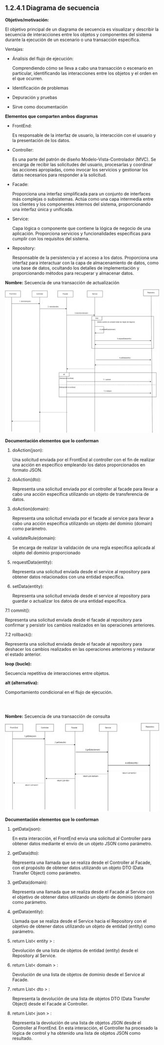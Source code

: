 
## 1.2.4.1 Diagrama de secuencia

**Objetivo/motivación:**

El objetivo principal de un diagrama de secuencia es visualizar y describir la secuencia de interacciones entre los objetos y componentes del sistema durante la ejecución de un escenario o una transacción específica.

Ventajas:

- Ánalisis del flujo de ejecución:  

    Comprendiendo cómo se lleva a cabo una transacción o escenario en particular, identificando las interacciones entre los objetos y el orden en el que ocurren.

- Identificación de problemas

- Depuración y pruebas

- Sirve como documentación

**Elementos que comparten ambos diagramas**

- FrontEnd: 

    Es responsable de la interfaz de usuario, la interacción con el usuario y la presentación de los datos.

- Controller: 

    Es una parte del patrón de diseño Modelo-Vista-Controlador (MVC). Se encarga de recibir las solicitudes del usuario, procesarlas y coordinar las acciones apropiadas, como invocar los servicios y gestionar los datos necesarios para responder a la solicitud.

- Facade:

     Proporciona una interfaz simplificada para un conjunto de interfaces más complejas o subsistemas. Actúa como una capa intermedia entre los clientes y los componentes internos del sistema, proporcionando una interfaz única y unificada.

- Service:

    Capa lógica o componente que contiene la lógica de negocio de una aplicación. Proporciona servicios y funcionalidades específicas para cumplir con los requisitos del sistema.

- Repository:

    Responsable de la persistencia y el acceso a los datos. Proporciona una interfaz para interactuar con la capa de almacenamiento de datos, como una base de datos, ocultando los detalles de implementación y proporcionando métodos para recuperar y almacenar datos.



**Nombre:** Secuencia de una transacción de actualización

![Diagrama ](https://github.com/MiguelRiosT/ApipetDocumentacion/blob/main/Dise%C3%B1o%20detallado/Vista%20de%20procesos/Diagrama%20de%20Secuencia/Secuencia%20de%20una%20transacci%C3%B3n%20de%20actualizaci%C3%B3n.drawio.png)


**Documentación elementos que lo conforman**


1. doAction(json):

    Una solicitud enviada por el FrontEnd al controller con el fin de realizar una acción en específico empleando los datos proporcionados en formato JSON.

2. doAction(dto): 

     Representa una solicitud enviada por el controller al facade para llevar a cabo una acción específica utilizando un objeto de transferencia de datos.

3. doAction(domain):

    Representa una solicitud enviada por el facade al service para llevar a cabo una acción específica utilizando un objeto del dominio (domain) como parámetro.

4. validateRule(domain):

     Se encarga de realizar la validación de una regla específica aplicada al objeto del dominio proporcionado

5. requestData(entity):
    
    Representa una solicitud enviada desde el service al repository para obtener datos relacionados con una entidad específica.

6. setData(entity):

    Representa una solicitud enviada desde el service al repository para guardar o actualizar los datos de una entidad específica.

7.1 commit():

Representa una solicitud enviada desde el facade al repository para confirmar y persistir los cambios realizados en las operaciones anteriores.

7.2 rollback():

Representa una solicitud enviada desde el facade al repository para deshacer los cambios realizados en las operaciones anteriores y restaurar el estado anterior.

**loop (bucle):**

 Secuencia repetitiva de interacciones entre objetos.

**alt (alternativa):**

Comportamiento condicional en el flujo de ejecución.



<br>
<br>

**Nombre:** Secuencia de una transacción de consulta

![Diagrama ](https://github.com/MiguelRiosT/ApipetDocumentacion/blob/main/Dise%C3%B1o%20detallado/Vista%20de%20procesos/Diagrama%20de%20Secuencia/Secuencia%20de%20una%20transacci%C3%B3n%20de%20consulta.drawio.png)


**Documentación elementos que lo conforman**


1. getData(json):

    En esta interacción, el FrontEnd envía una solicitud al Controller para obtener datos mediante el envío de un objeto JSON como parámetro.

2. getData(dto):

    Representa una llamada que se realiza desde el Controller al Facade, con el propósito de obtener datos utilizando un objeto DTO (Data Transfer Object) como parámetro.

3. getData(domain):

    Representa una llamada que se realiza desde el Facade al Service con el objetivo de obtener datos utilizando un objeto de dominio (domain) como parámetro.

4. getData(entity):

    Llamada que se realiza desde el Service hacia el Repository con el objetivo de obtener datos utilizando un objeto de entidad (entity) como parámetro.
    
5. return List< entity > :

    Devolución de una lista de objetos de entidad (entity) desde el Repository al Service.

6. return List< domain > :

    Devolución de una lista de objetos de dominio desde el Service al Facade.

7. return List< dto > :

    Representa la devolución de una lista de objetos DTO (Data Transfer Object) desde el Facade al Controller.

8. return List< json > :

    Representa la devolución de una lista de objetos JSON desde el Controller al FrontEnd. En esta interacción, el Controller ha procesado la lógica de control y ha obtenido una lista de objetos JSON como resultado.


